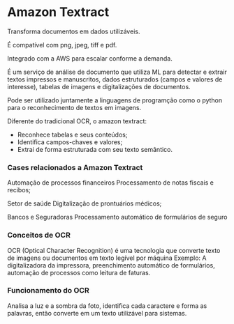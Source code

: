 # Amazon Textract

Transforma documentos em dados utilizáveis.

É compatível com png, jpeg, tiff e pdf.

Integrado com a AWS para escalar conforme a demanda.

É um serviço de análise de documento que utiliza ML para detectar e extrair textos impressos e manuscritos, dados estruturados (campos e valores de interesse), tabelas de imagens e digitalizações de documentos.

Pode ser utilizado juntamente a linguagens de programção como o python para o reconhecimento de textos em imagens.

Diferente do tradicional OCR, o amazon textract:
- Reconhece tabelas e seus conteúdos;
- Identifica campos-chaves e valores;
- Extrai de forma estruturada com seu texto semântico.


### Cases relacionados a Amazon Textract

Automação de processos financeiros
Processamento de notas fiscais e recibos;

Setor de saúde
Digitalização de prontuários médicos;

Bancos e Seguradoras
Processamento automático de formulários de seguro


### Conceitos de OCR

OCR (Optical Character Recognition) é uma tecnologia que converte texto de imagens ou documentos em texto legível por máquina
Exemplo: A digitalizadora da impressora, preenchimento automático de formulários, automação de processos como leitura de faturas.


### Funcionamento do OCR
Analisa a luz e a sombra da foto, identifica cada caractere e forma as palavras, então converte em um texto utilizável para sistemas.

